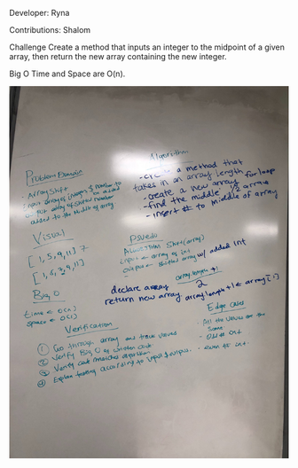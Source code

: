 Developer: Ryna

Contributions: Shalom

Challenge Create a method that inputs an integer to the midpoint of a given array, then return the new array containing the new integer.

Big O 
Time and Space are O(n).
 

![Whiteboard](https://github.com/rynnnaa/data-structures-and-algorithms/blob/master/assets/Image%20from%20iOS.jpg)
